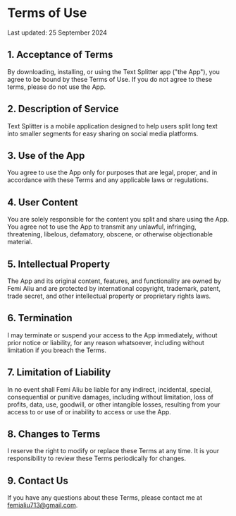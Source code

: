 # Terms of Use

Last updated: 25 September 2024

## 1. Acceptance of Terms

By downloading, installing, or using the Text Splitter app ("the App"), you agree to be bound by these Terms of Use. If you do not agree to these terms, please do not use the App.

## 2. Description of Service

Text Splitter is a mobile application designed to help users split long text into smaller segments for easy sharing on social media platforms.

## 3. Use of the App

You agree to use the App only for purposes that are legal, proper, and in accordance with these Terms and any applicable laws or regulations.

## 4. User Content

You are solely responsible for the content you split and share using the App. You agree not to use the App to transmit any unlawful, infringing, threatening, libelous, defamatory, obscene, or otherwise objectionable material.

## 5. Intellectual Property

The App and its original content, features, and functionality are owned by Femi Aliu and are protected by international copyright, trademark, patent, trade secret, and other intellectual property or proprietary rights laws.

## 6. Termination

I may terminate or suspend your access to the App immediately, without prior notice or liability, for any reason whatsoever, including without limitation if you breach the Terms.

## 7. Limitation of Liability

In no event shall Femi Aliu be liable for any indirect, incidental, special, consequential or punitive damages, including without limitation, loss of profits, data, use, goodwill, or other intangible losses, resulting from your access to or use of or inability to access or use the App.

## 8. Changes to Terms

I reserve the right to modify or replace these Terms at any time. It is your responsibility to review these Terms periodically for changes.

## 9. Contact Us

If you have any questions about these Terms, please contact me at femialiu713@gmail.com.
